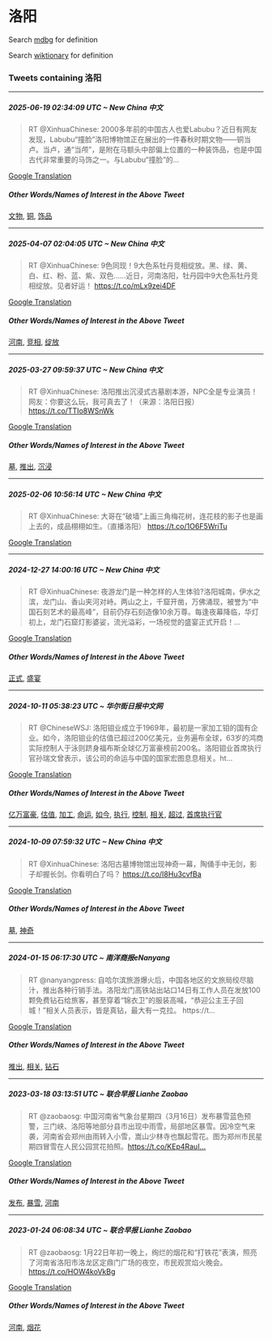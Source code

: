 # 洛阳

Search [mdbg](https://www.mdbg.net/chinese/dictionary?page=worddict&wdrst=0&wdqb=洛阳) for definition

Search [wiktionary](https://en.wiktionary.org/wiki/洛阳) for definition

### Tweets containing 洛阳

___
##### 2025-06-19 02:34:09 UTC ~ New China 中文
> RT @XinhuaChinese: 2000多年前的中国古人也爱Labubu？近日有网友发现，Labubu“撞脸”洛阳博物馆正在展出的一件春秋时期文物——铜当卢。当卢，通“当颅”，是附在马额头中部偏上位置的一种装饰品，也是中国古代非常重要的马饰之一。与Labubu“撞脸”的…

[Google Translation](https://translate.google.com/?hi=en&tab=TT&sl=zh-CN&tl=en&op=translate&text=RT+%40XinhuaChinese%3A+2000%E5%A4%9A%E5%B9%B4%E5%89%8D%E7%9A%84%E4%B8%AD%E5%9B%BD%E5%8F%A4%E4%BA%BA%E4%B9%9F%E7%88%B1Labubu%EF%BC%9F%E8%BF%91%E6%97%A5%E6%9C%89%E7%BD%91%E5%8F%8B%E5%8F%91%E7%8E%B0%EF%BC%8CLabubu%E2%80%9C%E6%92%9E%E8%84%B8%E2%80%9D%E6%B4%9B%E9%98%B3%E5%8D%9A%E7%89%A9%E9%A6%86%E6%AD%A3%E5%9C%A8%E5%B1%95%E5%87%BA%E7%9A%84%E4%B8%80%E4%BB%B6%E6%98%A5%E7%A7%8B%E6%97%B6%E6%9C%9F%E6%96%87%E7%89%A9%E2%80%94%E2%80%94%E9%93%9C%E5%BD%93%E5%8D%A2%E3%80%82%E5%BD%93%E5%8D%A2%EF%BC%8C%E9%80%9A%E2%80%9C%E5%BD%93%E9%A2%85%E2%80%9D%EF%BC%8C%E6%98%AF%E9%99%84%E5%9C%A8%E9%A9%AC%E9%A2%9D%E5%A4%B4%E4%B8%AD%E9%83%A8%E5%81%8F%E4%B8%8A%E4%BD%8D%E7%BD%AE%E7%9A%84%E4%B8%80%E7%A7%8D%E8%A3%85%E9%A5%B0%E5%93%81%EF%BC%8C%E4%B9%9F%E6%98%AF%E4%B8%AD%E5%9B%BD%E5%8F%A4%E4%BB%A3%E9%9D%9E%E5%B8%B8%E9%87%8D%E8%A6%81%E7%9A%84%E9%A9%AC%E9%A5%B0%E4%B9%8B%E4%B8%80%E3%80%82%E4%B8%8ELabubu%E2%80%9C%E6%92%9E%E8%84%B8%E2%80%9D%E7%9A%84%E2%80%A6)
##### Other Words/Names of Interest in the Above Tweet
[文物](文物.md), [铜](铜.md), [饰品](饰品.md)
___
##### 2025-04-07 02:04:05 UTC ~ New China 中文
> RT @XinhuaChinese: 9色同现！9大色系牡丹竞相绽放。黑、绿、黄、白、红、粉、蓝、紫、双色……近日，河南洛阳，牡丹园中9大色系牡丹竞相绽放。见者好运！ https://t.co/mLx9zei4DF

[Google Translation](https://translate.google.com/?hi=en&tab=TT&sl=zh-CN&tl=en&op=translate&text=RT+%40XinhuaChinese%3A+9%E8%89%B2%E5%90%8C%E7%8E%B0%EF%BC%819%E5%A4%A7%E8%89%B2%E7%B3%BB%E7%89%A1%E4%B8%B9%E7%AB%9E%E7%9B%B8%E7%BB%BD%E6%94%BE%E3%80%82%E9%BB%91%E3%80%81%E7%BB%BF%E3%80%81%E9%BB%84%E3%80%81%E7%99%BD%E3%80%81%E7%BA%A2%E3%80%81%E7%B2%89%E3%80%81%E8%93%9D%E3%80%81%E7%B4%AB%E3%80%81%E5%8F%8C%E8%89%B2%E2%80%A6%E2%80%A6%E8%BF%91%E6%97%A5%EF%BC%8C%E6%B2%B3%E5%8D%97%E6%B4%9B%E9%98%B3%EF%BC%8C%E7%89%A1%E4%B8%B9%E5%9B%AD%E4%B8%AD9%E5%A4%A7%E8%89%B2%E7%B3%BB%E7%89%A1%E4%B8%B9%E7%AB%9E%E7%9B%B8%E7%BB%BD%E6%94%BE%E3%80%82%E8%A7%81%E8%80%85%E5%A5%BD%E8%BF%90%EF%BC%81+https%3A%2F%2Ft.co%2FmLx9zei4DF)
##### Other Words/Names of Interest in the Above Tweet
[河南](河南.md), [竞相](竞相.md), [绽放](绽放.md)
___
##### 2025-03-27 09:59:37 UTC ~ New China 中文
> RT @XinhuaChinese: 洛阳推出沉浸式古墓剧本游，NPC全是专业演员！网友：你要这么玩，我可真去了！（来源：洛阳日报） https://t.co/TTIo8WSnWk

[Google Translation](https://translate.google.com/?hi=en&tab=TT&sl=zh-CN&tl=en&op=translate&text=RT+%40XinhuaChinese%3A+%E6%B4%9B%E9%98%B3%E6%8E%A8%E5%87%BA%E6%B2%89%E6%B5%B8%E5%BC%8F%E5%8F%A4%E5%A2%93%E5%89%A7%E6%9C%AC%E6%B8%B8%EF%BC%8CNPC%E5%85%A8%E6%98%AF%E4%B8%93%E4%B8%9A%E6%BC%94%E5%91%98%EF%BC%81%E7%BD%91%E5%8F%8B%EF%BC%9A%E4%BD%A0%E8%A6%81%E8%BF%99%E4%B9%88%E7%8E%A9%EF%BC%8C%E6%88%91%E5%8F%AF%E7%9C%9F%E5%8E%BB%E4%BA%86%EF%BC%81%EF%BC%88%E6%9D%A5%E6%BA%90%EF%BC%9A%E6%B4%9B%E9%98%B3%E6%97%A5%E6%8A%A5%EF%BC%89+https%3A%2F%2Ft.co%2FTTIo8WSnWk)
##### Other Words/Names of Interest in the Above Tweet
[墓](墓.md), [推出](推出.md), [沉浸](沉浸.md)
___
##### 2025-02-06 10:56:14 UTC ~ New China 中文
> RT @XinhuaChinese: 大哥在“破墙”上画三角梅花树，连花枝的影子也是画上去的，成品栩栩如生。（直播洛阳） https://t.co/1O6F5WriTu

[Google Translation](https://translate.google.com/?hi=en&tab=TT&sl=zh-CN&tl=en&op=translate&text=RT+%40XinhuaChinese%3A+%E5%A4%A7%E5%93%A5%E5%9C%A8%E2%80%9C%E7%A0%B4%E5%A2%99%E2%80%9D%E4%B8%8A%E7%94%BB%E4%B8%89%E8%A7%92%E6%A2%85%E8%8A%B1%E6%A0%91%EF%BC%8C%E8%BF%9E%E8%8A%B1%E6%9E%9D%E7%9A%84%E5%BD%B1%E5%AD%90%E4%B9%9F%E6%98%AF%E7%94%BB%E4%B8%8A%E5%8E%BB%E7%9A%84%EF%BC%8C%E6%88%90%E5%93%81%E6%A0%A9%E6%A0%A9%E5%A6%82%E7%94%9F%E3%80%82%EF%BC%88%E7%9B%B4%E6%92%AD%E6%B4%9B%E9%98%B3%EF%BC%89+https%3A%2F%2Ft.co%2F1O6F5WriTu)
___
##### 2024-12-27 14:00:16 UTC ~ New China 中文
> RT @XinhuaChinese: 夜游龙门是一种怎样的人生体验?洛阳城南，伊水之滨，龙门山、香山夹河对峙。两山之上，千窟开凿，万佛涌现，被誉为“中国石刻艺术的最高峰”，目前仍存石刻造像10余万尊。每逢夜幕降临，华灯初上，龙门石窟灯影婆娑，流光溢彩，一场视觉的盛宴正式开启！…

[Google Translation](https://translate.google.com/?hi=en&tab=TT&sl=zh-CN&tl=en&op=translate&text=RT+%40XinhuaChinese%3A+%E5%A4%9C%E6%B8%B8%E9%BE%99%E9%97%A8%E6%98%AF%E4%B8%80%E7%A7%8D%E6%80%8E%E6%A0%B7%E7%9A%84%E4%BA%BA%E7%94%9F%E4%BD%93%E9%AA%8C%3F%E6%B4%9B%E9%98%B3%E5%9F%8E%E5%8D%97%EF%BC%8C%E4%BC%8A%E6%B0%B4%E4%B9%8B%E6%BB%A8%EF%BC%8C%E9%BE%99%E9%97%A8%E5%B1%B1%E3%80%81%E9%A6%99%E5%B1%B1%E5%A4%B9%E6%B2%B3%E5%AF%B9%E5%B3%99%E3%80%82%E4%B8%A4%E5%B1%B1%E4%B9%8B%E4%B8%8A%EF%BC%8C%E5%8D%83%E7%AA%9F%E5%BC%80%E5%87%BF%EF%BC%8C%E4%B8%87%E4%BD%9B%E6%B6%8C%E7%8E%B0%EF%BC%8C%E8%A2%AB%E8%AA%89%E4%B8%BA%E2%80%9C%E4%B8%AD%E5%9B%BD%E7%9F%B3%E5%88%BB%E8%89%BA%E6%9C%AF%E7%9A%84%E6%9C%80%E9%AB%98%E5%B3%B0%E2%80%9D%EF%BC%8C%E7%9B%AE%E5%89%8D%E4%BB%8D%E5%AD%98%E7%9F%B3%E5%88%BB%E9%80%A0%E5%83%8F10%E4%BD%99%E4%B8%87%E5%B0%8A%E3%80%82%E6%AF%8F%E9%80%A2%E5%A4%9C%E5%B9%95%E9%99%8D%E4%B8%B4%EF%BC%8C%E5%8D%8E%E7%81%AF%E5%88%9D%E4%B8%8A%EF%BC%8C%E9%BE%99%E9%97%A8%E7%9F%B3%E7%AA%9F%E7%81%AF%E5%BD%B1%E5%A9%86%E5%A8%91%EF%BC%8C%E6%B5%81%E5%85%89%E6%BA%A2%E5%BD%A9%EF%BC%8C%E4%B8%80%E5%9C%BA%E8%A7%86%E8%A7%89%E7%9A%84%E7%9B%9B%E5%AE%B4%E6%AD%A3%E5%BC%8F%E5%BC%80%E5%90%AF%EF%BC%81%E2%80%A6)
##### Other Words/Names of Interest in the Above Tweet
[正式](正式.md), [盛宴](盛宴.md)
___
##### 2024-10-11 05:38:23 UTC ~ 华尔街日报中文网
> RT @ChineseWSJ: 洛阳钼业成立于1969年，最初是一家加工钼的国有企业。如今，洛阳钼业的估值已超过200亿美元，业务遍布全球，63岁的鸿商实际控制人于泳则跻身福布斯全球亿万富豪榜前200名。洛阳钼业首席执行官孙瑞文曾表示，该公司的命运与中国的国家宏图息息相关。ht…

[Google Translation](https://translate.google.com/?hi=en&tab=TT&sl=zh-CN&tl=en&op=translate&text=RT+%40ChineseWSJ%3A+%E6%B4%9B%E9%98%B3%E9%92%BC%E4%B8%9A%E6%88%90%E7%AB%8B%E4%BA%8E1969%E5%B9%B4%EF%BC%8C%E6%9C%80%E5%88%9D%E6%98%AF%E4%B8%80%E5%AE%B6%E5%8A%A0%E5%B7%A5%E9%92%BC%E7%9A%84%E5%9B%BD%E6%9C%89%E4%BC%81%E4%B8%9A%E3%80%82%E5%A6%82%E4%BB%8A%EF%BC%8C%E6%B4%9B%E9%98%B3%E9%92%BC%E4%B8%9A%E7%9A%84%E4%BC%B0%E5%80%BC%E5%B7%B2%E8%B6%85%E8%BF%87200%E4%BA%BF%E7%BE%8E%E5%85%83%EF%BC%8C%E4%B8%9A%E5%8A%A1%E9%81%8D%E5%B8%83%E5%85%A8%E7%90%83%EF%BC%8C63%E5%B2%81%E7%9A%84%E9%B8%BF%E5%95%86%E5%AE%9E%E9%99%85%E6%8E%A7%E5%88%B6%E4%BA%BA%E4%BA%8E%E6%B3%B3%E5%88%99%E8%B7%BB%E8%BA%AB%E7%A6%8F%E5%B8%83%E6%96%AF%E5%85%A8%E7%90%83%E4%BA%BF%E4%B8%87%E5%AF%8C%E8%B1%AA%E6%A6%9C%E5%89%8D200%E5%90%8D%E3%80%82%E6%B4%9B%E9%98%B3%E9%92%BC%E4%B8%9A%E9%A6%96%E5%B8%AD%E6%89%A7%E8%A1%8C%E5%AE%98%E5%AD%99%E7%91%9E%E6%96%87%E6%9B%BE%E8%A1%A8%E7%A4%BA%EF%BC%8C%E8%AF%A5%E5%85%AC%E5%8F%B8%E7%9A%84%E5%91%BD%E8%BF%90%E4%B8%8E%E4%B8%AD%E5%9B%BD%E7%9A%84%E5%9B%BD%E5%AE%B6%E5%AE%8F%E5%9B%BE%E6%81%AF%E6%81%AF%E7%9B%B8%E5%85%B3%E3%80%82ht%E2%80%A6)
##### Other Words/Names of Interest in the Above Tweet
[亿万富豪](亿万富豪.md), [估值](估值.md), [加工](加工.md), [命运](命运.md), [如今](如今.md), [执行](执行.md), [控制](控制.md), [相关](相关.md), [超过](超过.md), [首席执行官](首席执行官.md)
___
##### 2024-10-09 07:59:32 UTC ~ New China 中文
> RT @XinhuaChinese: 洛阳古墓博物馆出现神奇一幕，陶俑手中无剑，影子却握长剑。你看明白了吗？ https://t.co/I8Hu3cvfBa

[Google Translation](https://translate.google.com/?hi=en&tab=TT&sl=zh-CN&tl=en&op=translate&text=RT+%40XinhuaChinese%3A+%E6%B4%9B%E9%98%B3%E5%8F%A4%E5%A2%93%E5%8D%9A%E7%89%A9%E9%A6%86%E5%87%BA%E7%8E%B0%E7%A5%9E%E5%A5%87%E4%B8%80%E5%B9%95%EF%BC%8C%E9%99%B6%E4%BF%91%E6%89%8B%E4%B8%AD%E6%97%A0%E5%89%91%EF%BC%8C%E5%BD%B1%E5%AD%90%E5%8D%B4%E6%8F%A1%E9%95%BF%E5%89%91%E3%80%82%E4%BD%A0%E7%9C%8B%E6%98%8E%E7%99%BD%E4%BA%86%E5%90%97%EF%BC%9F+https%3A%2F%2Ft.co%2FI8Hu3cvfBa)
##### Other Words/Names of Interest in the Above Tweet
[墓](墓.md), [神奇](神奇.md)
___
##### 2024-01-15 06:17:30 UTC ~ 南洋商报eNanyang
> RT @nanyangpress: 自哈尔滨旅游爆火后，中国各地区的文旅局绞尽脑汁，推出各种行销手法。洛阳龙门高铁站出站口14日有工作人员在发放100颗免费钻石给旅客，甚至穿着“锦衣卫”的服装高喊，“恭迎公主王子回城！”相关人员表示，皆是真钻，最大有一克拉。 https://t…

[Google Translation](https://translate.google.com/?hi=en&tab=TT&sl=zh-CN&tl=en&op=translate&text=RT+%40nanyangpress%3A+%E8%87%AA%E5%93%88%E5%B0%94%E6%BB%A8%E6%97%85%E6%B8%B8%E7%88%86%E7%81%AB%E5%90%8E%EF%BC%8C%E4%B8%AD%E5%9B%BD%E5%90%84%E5%9C%B0%E5%8C%BA%E7%9A%84%E6%96%87%E6%97%85%E5%B1%80%E7%BB%9E%E5%B0%BD%E8%84%91%E6%B1%81%EF%BC%8C%E6%8E%A8%E5%87%BA%E5%90%84%E7%A7%8D%E8%A1%8C%E9%94%80%E6%89%8B%E6%B3%95%E3%80%82%E6%B4%9B%E9%98%B3%E9%BE%99%E9%97%A8%E9%AB%98%E9%93%81%E7%AB%99%E5%87%BA%E7%AB%99%E5%8F%A314%E6%97%A5%E6%9C%89%E5%B7%A5%E4%BD%9C%E4%BA%BA%E5%91%98%E5%9C%A8%E5%8F%91%E6%94%BE100%E9%A2%97%E5%85%8D%E8%B4%B9%E9%92%BB%E7%9F%B3%E7%BB%99%E6%97%85%E5%AE%A2%EF%BC%8C%E7%94%9A%E8%87%B3%E7%A9%BF%E7%9D%80%E2%80%9C%E9%94%A6%E8%A1%A3%E5%8D%AB%E2%80%9D%E7%9A%84%E6%9C%8D%E8%A3%85%E9%AB%98%E5%96%8A%EF%BC%8C%E2%80%9C%E6%81%AD%E8%BF%8E%E5%85%AC%E4%B8%BB%E7%8E%8B%E5%AD%90%E5%9B%9E%E5%9F%8E%EF%BC%81%E2%80%9D%E7%9B%B8%E5%85%B3%E4%BA%BA%E5%91%98%E8%A1%A8%E7%A4%BA%EF%BC%8C%E7%9A%86%E6%98%AF%E7%9C%9F%E9%92%BB%EF%BC%8C%E6%9C%80%E5%A4%A7%E6%9C%89%E4%B8%80%E5%85%8B%E6%8B%89%E3%80%82+https%3A%2F%2Ft%E2%80%A6)
##### Other Words/Names of Interest in the Above Tweet
[推出](推出.md), [相关](相关.md), [钻石](钻石.md)
___
##### 2023-03-18 03:13:51 UTC ~ 联合早报 Lianhe Zaobao
> RT @zaobaosg: 中国河南省气象台星期四（3月16日）发布暴雪蓝色预警，三门峡、洛阳等地部分县市出现中雨雪，局部地区暴雪。因冷空气来袭，河南省会郑州由雨转入小雪，嵩山少林寺也飘起雪花。图为郑州市民星期四冒雪在人民公园赏花拍照。https://t.co/KEp4RauI…

[Google Translation](https://translate.google.com/?hi=en&tab=TT&sl=zh-CN&tl=en&op=translate&text=RT+%40zaobaosg%3A+%E4%B8%AD%E5%9B%BD%E6%B2%B3%E5%8D%97%E7%9C%81%E6%B0%94%E8%B1%A1%E5%8F%B0%E6%98%9F%E6%9C%9F%E5%9B%9B%EF%BC%883%E6%9C%8816%E6%97%A5%EF%BC%89%E5%8F%91%E5%B8%83%E6%9A%B4%E9%9B%AA%E8%93%9D%E8%89%B2%E9%A2%84%E8%AD%A6%EF%BC%8C%E4%B8%89%E9%97%A8%E5%B3%A1%E3%80%81%E6%B4%9B%E9%98%B3%E7%AD%89%E5%9C%B0%E9%83%A8%E5%88%86%E5%8E%BF%E5%B8%82%E5%87%BA%E7%8E%B0%E4%B8%AD%E9%9B%A8%E9%9B%AA%EF%BC%8C%E5%B1%80%E9%83%A8%E5%9C%B0%E5%8C%BA%E6%9A%B4%E9%9B%AA%E3%80%82%E5%9B%A0%E5%86%B7%E7%A9%BA%E6%B0%94%E6%9D%A5%E8%A2%AD%EF%BC%8C%E6%B2%B3%E5%8D%97%E7%9C%81%E4%BC%9A%E9%83%91%E5%B7%9E%E7%94%B1%E9%9B%A8%E8%BD%AC%E5%85%A5%E5%B0%8F%E9%9B%AA%EF%BC%8C%E5%B5%A9%E5%B1%B1%E5%B0%91%E6%9E%97%E5%AF%BA%E4%B9%9F%E9%A3%98%E8%B5%B7%E9%9B%AA%E8%8A%B1%E3%80%82%E5%9B%BE%E4%B8%BA%E9%83%91%E5%B7%9E%E5%B8%82%E6%B0%91%E6%98%9F%E6%9C%9F%E5%9B%9B%E5%86%92%E9%9B%AA%E5%9C%A8%E4%BA%BA%E6%B0%91%E5%85%AC%E5%9B%AD%E8%B5%8F%E8%8A%B1%E6%8B%8D%E7%85%A7%E3%80%82https%3A%2F%2Ft.co%2FKEp4RauI%E2%80%A6)
##### Other Words/Names of Interest in the Above Tweet
[发布](发布.md), [暴雪](暴雪.md), [河南](河南.md)
___
##### 2023-01-24 06:08:34 UTC ~ 联合早报 Lianhe Zaobao
> RT @zaobaosg: 1月22日年初一晚上，绚烂的烟花和“打铁花”表演，照亮了河南省洛阳市洛龙区定鼎门广场的夜空，市民观赏焰火晚会。https://t.co/HOW4koVkBg

[Google Translation](https://translate.google.com/?hi=en&tab=TT&sl=zh-CN&tl=en&op=translate&text=RT+%40zaobaosg%3A+1%E6%9C%8822%E6%97%A5%E5%B9%B4%E5%88%9D%E4%B8%80%E6%99%9A%E4%B8%8A%EF%BC%8C%E7%BB%9A%E7%83%82%E7%9A%84%E7%83%9F%E8%8A%B1%E5%92%8C%E2%80%9C%E6%89%93%E9%93%81%E8%8A%B1%E2%80%9D%E8%A1%A8%E6%BC%94%EF%BC%8C%E7%85%A7%E4%BA%AE%E4%BA%86%E6%B2%B3%E5%8D%97%E7%9C%81%E6%B4%9B%E9%98%B3%E5%B8%82%E6%B4%9B%E9%BE%99%E5%8C%BA%E5%AE%9A%E9%BC%8E%E9%97%A8%E5%B9%BF%E5%9C%BA%E7%9A%84%E5%A4%9C%E7%A9%BA%EF%BC%8C%E5%B8%82%E6%B0%91%E8%A7%82%E8%B5%8F%E7%84%B0%E7%81%AB%E6%99%9A%E4%BC%9A%E3%80%82https%3A%2F%2Ft.co%2FHOW4koVkBg)
##### Other Words/Names of Interest in the Above Tweet
[河南](河南.md), [烟花](烟花.md)
